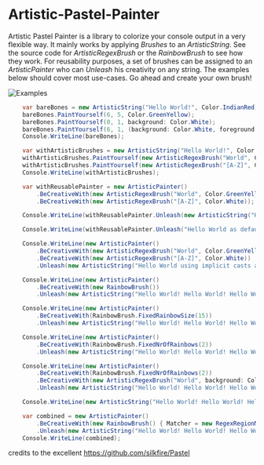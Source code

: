 # Artistic-Pastel-Painter

Artistic Pastel Painter is a library to colorize your console output in a very flexible way. It mainly works by applying *Brushes* to an *ArtisticString*. See the source code for *ArtisticRegexBrush* or the *RainbowBrush* to see how they work. For reusability purposes,  a set of brushes can be assigned to an *ArtisticPainter* who can *Unleash* his creativity on any string. The examples below should cover most use-cases. Go ahead and create your own brush!

![Examples](https://raw.githubusercontent.com/mattiasnordqvist/Artistic-Pastel-Painter/master/example.png)

```csharp
    var bareBones = new ArtisticString("Hello World!", Color.IndianRed);
    bareBones.PaintYourself(6, 5, Color.GreenYellow);
    bareBones.PaintYourself(0, 1, background: Color.White);
    bareBones.PaintYourself(6, 1, (background: Color.White, foreground: Color.OrangeRed));
    Console.WriteLine(bareBones);

    var withArtisticBrushes = new ArtisticString("Hello World!", Color.IndianRed);
    withArtisticBrushes.PaintYourself(new ArtisticRegexBrush("World", Color.GreenYellow));
    withArtisticBrushes.PaintYourself(new ArtisticRegexBrush("[A-Z]", Color.White));
    Console.WriteLine(withArtisticBrushes);

    var withReusablePainter = new ArtisticPainter()
        .BeCreativeWith(new ArtisticRegexBrush("World", Color.GreenYellow))
        .BeCreativeWith(new ArtisticRegexBrush("[A-Z]", Color.White));

    Console.WriteLine(withReusablePainter.Unleash(new ArtisticString("Hello World!", Color.IndianRed)));

    Console.WriteLine(withReusablePainter.Unleash("Hello World as default white string!"));

    Console.WriteLine(new ArtisticPainter()
        .BeCreativeWith(new ArtisticRegexBrush("World", Color.GreenYellow))
        .BeCreativeWith(new ArtisticRegexBrush("[A-Z]", Color.White))
        .Unleash(new ArtisticString("Hello World using implicit casts and return string of Unleash!", Color.IndianRed)));

    Console.WriteLine(new ArtisticPainter()
        .BeCreativeWith(new RainbowBrush())
        .Unleash(new ArtisticString("Hello World! Hello World! Hello World! Hello World! Hello World! Hello World! Hello World!", Color.White)));

    Console.WriteLine(new ArtisticPainter()
        .BeCreativeWith(RainbowBrush.FixedRainbowSize(15))
        .Unleash(new ArtisticString("Hello World! Hello World! Hello World! Hello World! Hello World! Hello World! Hello World!", Color.White)));

    Console.WriteLine(new ArtisticPainter()
        .BeCreativeWith(RainbowBrush.FixedNrOfRainbows(2))
        .Unleash(new ArtisticString("Hello World! Hello World! Hello World! Hello World! Hello World! Hello World! Hello World!", Color.White)));

    Console.WriteLine(new ArtisticPainter()
        .BeCreativeWith(RainbowBrush.FixedNrOfRainbows(2))
        .BeCreativeWith(new ArtisticRegexBrush("World", background: Color.Gray))
        .Unleash(new ArtisticString("Hello World! Hello World! Hello World! Hello World! Hello World! Hello World! Hello World!", Color.White)));

    Console.WriteLine(new ArtisticString("Hello World! Hello World! Hello World! Hello World! Hello World! Hello World! Hello World!", new ArtisticRegexBrush("World", background: Color.White)));

    var combined = new ArtisticPainter()
        .BeCreativeWith(new RainbowBrush() { Matcher = new RegexRegionMatcher("World") })
        .Unleash(new ArtisticString("Hello World! Hello World! Hello World! Hello World! Hello World! Hello World! Hello World!", Color.White));
    Console.WriteLine(combined);
```

credits to the excellent https://github.com/silkfire/Pastel
